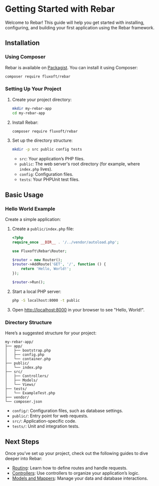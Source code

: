 # Getting Started with Rebar

Welcome to Rebar! This guide will help you get started with installing, configuring, and building your first application using the Rebar framework.

## Installation

### Using Composer
Rebar is available on [Packagist](https://packagist.org/packages/fluxoft/rebar). You can install it using Composer:

```bash
composer require fluxoft/rebar
```

### Setting Up Your Project
1. Create your project directory:
   ```bash
   mkdir my-rebar-app
   cd my-rebar-app
   ```

2. Install Rebar:
   ```bash
   composer require fluxoft/rebar
   ```

3. Set up the directory structure:
   ```bash
   mkdir -p src public config tests
   ```

   - `src`: Your application’s PHP files.
   - `public`: The web server's root directory (for example, where `index.php` lives).
   - `config`: Configuration files.
   - `tests`: Your PHPUnit test files.

## Basic Usage

### Hello World Example
Create a simple application:

1. Create a `public/index.php` file:
   ```php
   <?php
   require_once __DIR__ . '/../vendor/autoload.php';

   use Fluxoft\Rebar\Router;

   $router = new Router();
   $router->AddRoute('GET', '/', function () {
       return 'Hello, World!';
   });

   $router->Run();
   ```

2. Start a local PHP server:
   ```bash
   php -S localhost:8000 -t public
   ```

3. Open [http://localhost:8000](http://localhost:8000) in your browser to see "Hello, World!".

### Directory Structure
Here’s a suggested structure for your project:

```
my-rebar-app/
├── app/
│   ├── bootstrap.php
│   ├── config.php
│   └── container.php
├── public/
│   └── index.php
├── src/
│   ├── Controllers/
│   ├── Models/
│   └── Views/
├── tests/
│   └── ExampleTest.php
├── vendor/
└── composer.json
```

- `config/`: Configuration files, such as database settings.
- `public/`: Entry point for web requests.
- `src/`: Application-specific code.
- `tests/`: Unit and integration tests.

## Next Steps

Once you’ve set up your project, check out the following guides to dive deeper into Rebar:
- [Routing](routing.md): Learn how to define routes and handle requests.
- [Controllers](controllers.md): Use controllers to organize your application’s logic.
- [Models and Mappers](models-and-mappers.md): Manage your data and database interactions.
